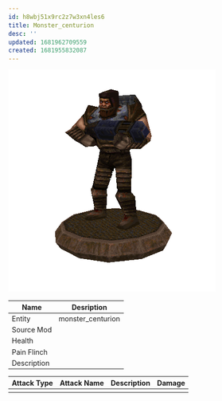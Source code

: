 ```yaml
---
id: h8wbj51x9rc2z7w3xn4les6
title: Monster_centurion
desc: ''
updated: 1681962709559
created: 1681955832087
---
```

![Monster Picture](assets/img/enforcer_centurion.png)

|Name  |Desription|
|------|-------------|
|Entity|monster_centurion|
|Source Mod||
|Health||
|Pain Flinch||
|Description||

|Attack Type|Attack Name|Description|Damage|
|-----------|-----------|-----------|------|
||||